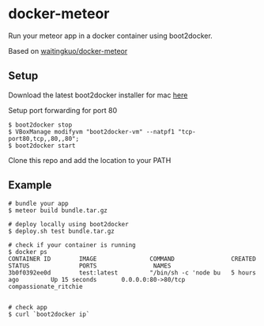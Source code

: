 docker-meteor
=============

Run your meteor app in a docker container using boot2docker.

Based on [waitingkuo/docker-meteor](https://github.com/waitingkuo/docker-meteor)


## Setup

Download the latest boot2docker installer for mac [here](https://github.com/boot2docker/boot2docker/releases)
  
Setup port forwarding for port 80

    $ boot2docker stop
    $ VBoxManage modifyvm "boot2docker-vm" --natpf1 "tcp-port80,tcp,,80,,80";
    $ boot2docker start


Clone this repo and add the location to your PATH


## Example


    # bundle your app
    $ meteor build bundle.tar.gz

    # deploy locally using boot2docker
    $ deploy.sh test bundle.tar.gz

    # check if your container is running
    $ docker ps
    CONTAINER ID        IMAGE               COMMAND                CREATED             STATUS              PORTS                NAMES
    3b0f0392ee0d        test:latest         "/bin/sh -c 'node bu   5 hours ago         Up 15 seconds       0.0.0.0:80->80/tcp   compassionate_ritchie   


    # check app 
    $ curl `boot2docker ip` 

